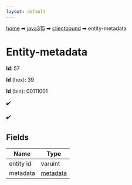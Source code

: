 ```yaml
---
layout: default
---
```


[home](/) ➡ [java315](/protocol/java315) ➡ [clientbound](/protocol/java315/clientbound) ➡ entity-metadata

# Entity-metadata

**Id**: 57

**Id** (hex): 39

**Id** (bin): 00111001

✔️

✔️

## Fields

Name | Type
---|---
entity id | varuint
metadata | [metadata](/protocol/java315/metadata)

